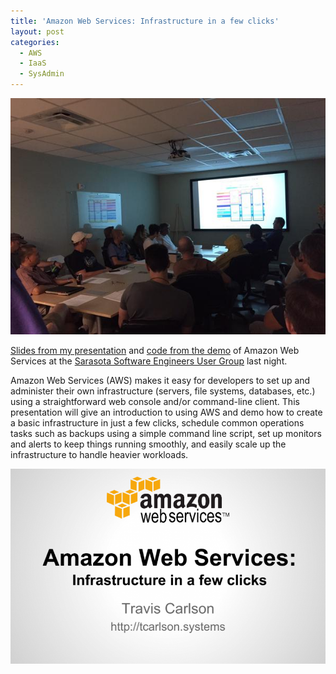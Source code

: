 ```yaml
---
title: 'Amazon Web Services: Infrastructure in a few clicks'
layout: post
categories:
  - AWS
  - IaaS
  - SysAdmin
---
```

![Speaking](/wp-content/uploads/2015/06/CITQ8ifWwAE5Ck7.jpg)

<a href="http://www.slideshare.net/TravisCarlson/amazon-web-services-infrastructure-in-a-few-clicks" target="_blank">Slides from my presentation</a> and <a href="https://github.com/srqsoftware/06-24-2016_Amazon-Web-Services-Infrastructure-In-A-Few-Clicks" target="_blank">code from the demo</a> of Amazon Web Services at the [Sarasota Software Engineers User Group](http://www.meetup.com/SarasotaSoftwareEngineers/events/222958877/) last night.

<!--more-->

Amazon Web Services (AWS) makes it easy for developers to set up and administer their own infrastructure (servers, file systems, databases, etc.) using a straightforward web console and/or command-line client. This presentation will give an introduction to using AWS and demo how to create a basic infrastructure in just a few clicks, schedule common operations tasks such as backups using a simple command line script, set up monitors and alerts to keep things running smoothly, and easily scale up the infrastructure to handle heavier workloads.

![Slide](/wp-content/uploads/2015/06/Amazon-Web-Services-Infrastructure-in-a-few-clicks-825x510.png)
